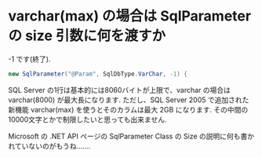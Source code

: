# varchar(max) の場合は SqlParameter の size 引数に何を渡すか

-1 です(終了).

```csharp
new SqlParameter("@Param", SqlDbType.VarChar, -1) {
```

SQL Server の1行は基本的には8060バイトが上限で、varchar の場合は varchar(8000) が最大長になります.
ただし、SQL Server 2005 で追加された新機能 varchar(max) を使うとそのカラムは最大 2GB になります.
その中間の10000文字とかで制限したいと思っても出来ません.

Microsoft の .NET API ページの SqlParameter Class の Size の説明に何も書かれていないのがもうね…….
